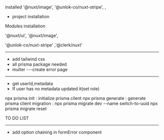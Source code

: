 installed
 '@nuxt/image',
    '@unlok-co/nuxt-stripe',
,

- project installation

Modules installation

'@nuxt/ui',
'@nuxt/image',

'@unlok-co/nuxt-stripe'
,'@clerk/nuxt'

----------------------------
- add tailwind css
- all prisma package needed
- multer
---create error page

---------------------------------------------------------
- get userId,metadata
- If user has no metadata updated it(set role)















 npx prisma init : initialize prisma client
 npx prisma generate : generate prisma client
 migration : npx prisma migrate dev --name switch-to-uuid
npx prisma migrate reset




TO DO LIST
_______________

- add option chaining in formError component
